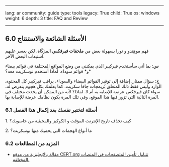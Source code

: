 

---

lang: ar
community: guide
type: tools
legacy: True
child: True
os: windows
weight: 6
depth: 3
title: FAQ and Review

---

<h2>6.0 الأسئلة الشائعة والاستنتاج</h2>

<p>فهم موهِندو و&nbsp;نورا بسهولة بعض من <b>ملحقات فيرفكس</b> المزكّاة، لكن يعسر عليهم استيعاب البعض الآخر.</p>

<p><b>س</b>: بما أني سأستخدم فيركيبر الذي يمكنني من وضع المواقع المختلفة في قوائم بيضاء *و* قوائم سوداء، لماذا أستخدم نوسكربت معه؟</p>

<p><b>ج</b>: سؤال ممتاز. إضافة إلى توفير القوائم البيضاء والسوداء، يراقب فيركيبر كل المحتوى الوارد وليس فقط ذلك المتعلق بُريمجات جافا سكربت. كما يعلمك بكل هجوم يتعرض له، سواء كان فيرفكس عرضة للإصابه به أم لا. لماذا؟ لأنه من الممكن أن يحدث مختلف في المرة التالية التي تزور فيها هذا الموقع، وفي تلك المرة يكون نظامك عرضة للإصابة بها.</p>

<h3>6.1 أسئلة لتختبر نفسك بعد إكمال هذا الفصل</h3>

<p>1. كيف تحذف تاريخ الإنترنت المؤقت و&nbsp;الكوكيز والمخبئية من حاسوبك؟</p>

<p>2. ما أنواع الهجمات التي يحميك منها نوسكربت؟</p>

<h3>6.2 المزيد من المطالعات</h3>

<ul>
	<li><a href="http://www.cert.org/tech_tips/securing_browser/">مقالة بالإنجليزية من موقع CERT.org تتناول تأمين المتصفحات في المنصات المختلفة.</a></li>
</ul>


